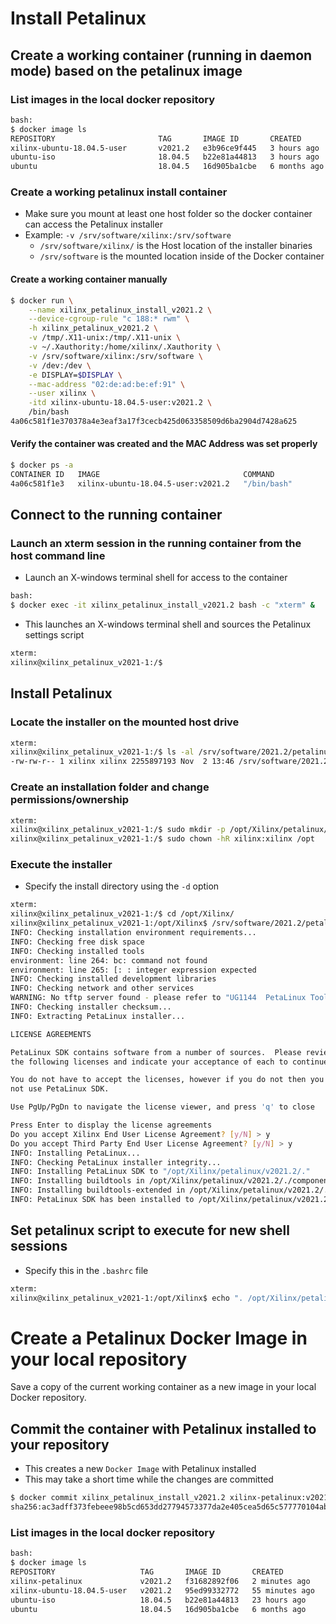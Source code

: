 [//]: # (Readme.petalinux-install.md - Install Petalinux on a Base Ubuntu User Image for v2021.2 Xilinx Tools)

# Install Petalinux

## Create a working container (running in daemon mode) based on the petalinux image

### List images in the local docker repository
```bash
bash:
$ docker image ls
REPOSITORY                       TAG       IMAGE ID       CREATED        SIZE
xilinx-ubuntu-18.04.5-user       v2021.2   e3b96ce9f445   3 hours ago    1.75GB
ubuntu-iso                       18.04.5   b22e81a44813   3 hours ago    267MB
ubuntu                           18.04.5   16d905ba1cbe   6 months ago   72.9MB
```

### Create a working petalinux install container
- Make sure you mount at least one host folder so the docker container can access the Petalinux installer
- Example: `-v /srv/software/xilinx:/srv/software`
	- `/srv/software/xilinx/` is the Host location of the installer binaries
	- `/srv/software` is the mounted location inside of the Docker container

#### Create a working container manually

```bash
$ docker run \
	--name xilinx_petalinux_install_v2021.2 \
	--device-cgroup-rule "c 188:* rwm" \
	-h xilinx_petalinux_v2021.2 \
	-v /tmp/.X11-unix:/tmp/.X11-unix \
	-v ~/.Xauthority:/home/xilinx/.Xauthority \
	-v /srv/software/xilinx:/srv/software \
	-v /dev:/dev \
	-e DISPLAY=$DISPLAY \
	--mac-address "02:de:ad:be:ef:91" \
	--user xilinx \
	-itd xilinx-ubuntu-18.04.5-user:v2021.2 \
	/bin/bash
4a06c581f1e370378a4e3eaf3a17f3cecb425d063358509d6ba2904d7428a625
```

#### Verify the container was created and the MAC Address was set properly

```bash
$ docker ps -a
CONTAINER ID   IMAGE                                COMMAND                  CREATED          STATUS                      PORTS     NAMES
4a06c581f1e3   xilinx-ubuntu-18.04.5-user:v2021.2   "/bin/bash"              10 seconds ago   Up 9 seconds                          xilinx_petalinux_install_v2021.2
```

## Connect to the running container

### Launch an xterm session in the running container from the host command line
- Launch an X-windows terminal shell for access to the container
```bash
bash:
$ docker exec -it xilinx_petalinux_install_v2021.2 bash -c "xterm" &
```
- This launches an X-windows terminal shell and sources the Petalinux settings script
```bash
xterm:
xilinx@xilinx_petalinux_v2021-1:/$
```

## Install Petalinux

### Locate the installer on the mounted host drive
```bash
xterm:
xilinx@xilinx_petalinux_v2021-1:/$ ls -al /srv/software/2021.2/petalinux*v2021.2*
-rw-rw-r-- 1 xilinx xilinx 2255897193 Nov  2 13:46 /srv/software/2021.2/petalinux-v2021.2-final-installer.run
```

### Create an installation folder and change permissions/ownership

```bash
xterm:
xilinx@xilinx_petalinux_v2021-1:/$ sudo mkdir -p /opt/Xilinx/petalinux/v2021.2
xilinx@xilinx_petalinux_v2021-1:/$ sudo chown -hR xilinx:xilinx /opt
```

### Execute the installer
- Specify the install directory using the `-d` option

```bash
xterm:
xilinx@xilinx_petalinux_v2021-1:/$ cd /opt/Xilinx/
xilinx@xilinx_petalinux_v2021-1:/opt/Xilinx$ /srv/software/2021.2/petalinux-v2021.2-final-installer.run --dir petalinux/v2021.2 --log petalinux_install.log
INFO: Checking installation environment requirements...
INFO: Checking free disk space
INFO: Checking installed tools
environment: line 264: bc: command not found
environment: line 265: [: : integer expression expected
INFO: Checking installed development libraries
INFO: Checking network and other services
WARNING: No tftp server found - please refer to "UG1144  PetaLinux Tools Documentation Reference Guide" for its impact and solution
INFO: Checking installer checksum...
INFO: Extracting PetaLinux installer...

LICENSE AGREEMENTS

PetaLinux SDK contains software from a number of sources.  Please review
the following licenses and indicate your acceptance of each to continue.

You do not have to accept the licenses, however if you do not then you may 
not use PetaLinux SDK.

Use PgUp/PgDn to navigate the license viewer, and press 'q' to close

Press Enter to display the license agreements
Do you accept Xilinx End User License Agreement? [y/N] > y
Do you accept Third Party End User License Agreement? [y/N] > y
INFO: Installing PetaLinux...
INFO: Checking PetaLinux installer integrity...
INFO: Installing PetaLinux SDK to "/opt/Xilinx/petalinux/v2021.2/."
INFO: Installing buildtools in /opt/Xilinx/petalinux/v2021.2/./components/yocto/buildtools
INFO: Installing buildtools-extended in /opt/Xilinx/petalinux/v2021.2/./components/yocto/buildtools_extended
INFO: PetaLinux SDK has been installed to /opt/Xilinx/petalinux/v2021.2/
```

## Set petalinux script to execute for new shell sessions
- Specify this in the `.bashrc` file

```bash
xterm:
xilinx@xilinx_petalinux_v2021-1:/opt/Xilinx$ echo ". /opt/Xilinx/petalinux/v2021.2/settings.sh" > ~/.bashrc
```

# Create a Petalinux Docker Image in your local repository

Save a copy of the current working container as a new image in your local Docker repository.

## Commit the container with Petalinux installed to your repository 
- This creates a new `Docker Image` with Petalinux installed
- This may take a short time while the changes are committed
```bash
$ docker commit xilinx_petalinux_install_v2021.2 xilinx-petalinux:v2021.2
sha256:ac3adff373febeee98b5cd653dd27794573377da2e405cea5d65c577770104ab
```

### List images in the local docker repository
```bash
bash:
$ docker image ls
REPOSITORY                   TAG       IMAGE ID       CREATED          SIZE
xilinx-petalinux             v2021.2   f31682892f06   2 minutes ago    15.6GB
xilinx-ubuntu-18.04.5-user   v2021.2   95ed99332772   55 minutes ago   2.57GB
ubuntu-iso                   18.04.5   b22e81a44813   23 hours ago     267MB
ubuntu                       18.04.5   16d905ba1cbe   6 months ago     72.9MB
```
